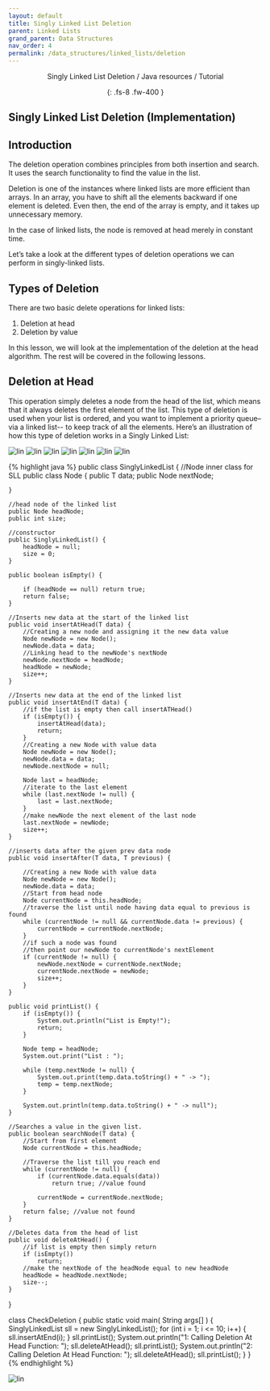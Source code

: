 ```yaml
---
layout: default
title: Singly Linked List Deletion
parent: Linked Lists
grand_parent: Data Structures
nav_order: 4
permalink: /data_structures/linked_lists/deletion
---
```

<div align="center" markdown="1">
Singly Linked List Deletion / Java resources / Tutorial

{: .fs-8 .fw-400 }
</div>

## Singly Linked List Deletion (Implementation)

## Introduction 
The deletion operation combines principles from both insertion and search. It uses the search functionality to find the value in the list.

Deletion is one of the instances where linked lists are more efficient than arrays. In an array, you have to shift all the elements backward if one element is deleted. Even then, the end of the array is empty, and it takes up unnecessary memory.

In the case of linked lists, the node is removed at head merely in constant time.

Let’s take a look at the different types of deletion operations we can perform in singly-linked lists.

## Types of Deletion 
There are two basic delete operations for linked lists:
1. Deletion at head
2. Deletion by value

In this lesson, we will look at the implementation of the deletion at the head algorithm. The rest will be covered in the following lessons.

## Deletion at Head 
This operation simply deletes a node from the head of the list, which means that it always deletes the first element of the list. This type of deletion is used when your list is ordered, and you want to implement a priority queue–via a linked list-- to keep track of all the elements. Here’s an illustration of how this type of deletion works in a Singly Linked List:

![lin](https://raw.githubusercontent.com/TestJavaDev/java-resources/master/resources/lin/lin60.png)
![lin](https://raw.githubusercontent.com/TestJavaDev/java-resources/master/resources/lin/lin61.png)
![lin](https://raw.githubusercontent.com/TestJavaDev/java-resources/master/resources/lin/lin62.png)
![lin](https://raw.githubusercontent.com/TestJavaDev/java-resources/master/resources/lin/lin63.png)
![lin](https://raw.githubusercontent.com/TestJavaDev/java-resources/master/resources/lin/lin64.png)
![lin](https://raw.githubusercontent.com/TestJavaDev/java-resources/master/resources/lin/lin65.png)
![lin](https://raw.githubusercontent.com/TestJavaDev/java-resources/master/resources/lin/lin66.png)

{% highlight java %}
public class SinglyLinkedList<T> {
    //Node inner class for SLL
    public class Node {
        public T data;
        public Node nextNode;

    }

    //head node of the linked list
    public Node headNode;
    public int size;

    //constructor
    public SinglyLinkedList() {
        headNode = null;
        size = 0;
    }

    public boolean isEmpty() {

        if (headNode == null) return true;
        return false;
    }

    //Inserts new data at the start of the linked list
    public void insertAtHead(T data) {
        //Creating a new node and assigning it the new data value
        Node newNode = new Node();
        newNode.data = data;
        //Linking head to the newNode's nextNode
        newNode.nextNode = headNode;
        headNode = newNode;
        size++;
    }

    //Inserts new data at the end of the linked list
    public void insertAtEnd(T data) {
        //if the list is empty then call insertATHead()
        if (isEmpty()) {
            insertAtHead(data);
            return;
        }
        //Creating a new Node with value data
        Node newNode = new Node();
        newNode.data = data;
        newNode.nextNode = null;

        Node last = headNode;
        //iterate to the last element
        while (last.nextNode != null) {
            last = last.nextNode;
        }
        //make newNode the next element of the last node
        last.nextNode = newNode;
        size++;
    }

    //inserts data after the given prev data node
    public void insertAfter(T data, T previous) {

        //Creating a new Node with value data
        Node newNode = new Node();
        newNode.data = data;
        //Start from head node
        Node currentNode = this.headNode;
        //traverse the list until node having data equal to previous is found
        while (currentNode != null && currentNode.data != previous) {
            currentNode = currentNode.nextNode;
        }
        //if such a node was found
        //then point our newNode to currentNode's nextElement
        if (currentNode != null) {
            newNode.nextNode = currentNode.nextNode;
            currentNode.nextNode = newNode;
            size++;
        }
    }

    public void printList() {
        if (isEmpty()) {
            System.out.println("List is Empty!");
            return;
        }

        Node temp = headNode;
        System.out.print("List : ");

        while (temp.nextNode != null) {
            System.out.print(temp.data.toString() + " -> ");
            temp = temp.nextNode;
        }

        System.out.println(temp.data.toString() + " -> null");
    }

    //Searches a value in the given list.
    public boolean searchNode(T data) {
        //Start from first element
        Node currentNode = this.headNode;

        //Traverse the list till you reach end
        while (currentNode != null) {
            if (currentNode.data.equals(data))
                return true; //value found

            currentNode = currentNode.nextNode;
        }
        return false; //value not found
    }

    //Deletes data from the head of list
    public void deleteAtHead() {
        //if list is empty then simply return
        if (isEmpty())
            return;
        //make the nextNode of the headNode equal to new headNode
        headNode = headNode.nextNode;
        size--;
    }
}

class CheckDeletion {
  public static void main( String args[] ) {
        SinglyLinkedList<Integer> sll = new SinglyLinkedList<Integer>(); 
        for (int i = 1; i <= 10; i++) {
			    sll.insertAtEnd(i);
        }
        sll.printList();
        System.out.println("1: Calling Deletion At Head Function: ");
        sll.deleteAtHead();
        sll.printList();
        System.out.println("2: Calling Deletion At Head Function: ");
        sll.deleteAtHead();
        sll.printList();
    }
}
{% endhighlight %}

![lin](https://raw.githubusercontent.com/TestJavaDev/java-resources/master/resources/lin/lin67.png)